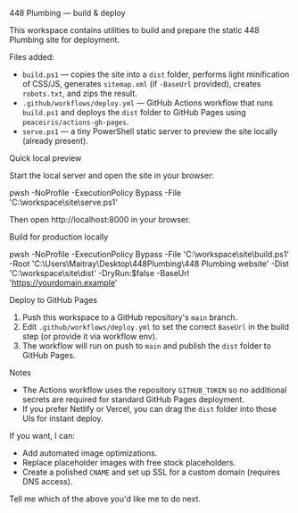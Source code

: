 448 Plumbing — build & deploy

This workspace contains utilities to build and prepare the static 448 Plumbing site for deployment.

Files added:
- `build.ps1` — copies the site into a `dist` folder, performs light minification of CSS/JS, generates `sitemap.xml` (if `-BaseUrl` provided), creates `robots.txt`, and zips the result.
- `.github/workflows/deploy.yml` — GitHub Actions workflow that runs `build.ps1` and deploys the `dist` folder to GitHub Pages using `peaceiris/actions-gh-pages`.
- `serve.ps1` — a tiny PowerShell static server to preview the site locally (already present).

Quick local preview

Start the local server and open the site in your browser:

pwsh -NoProfile -ExecutionPolicy Bypass -File 'C:\workspace\site\serve.ps1'

Then open http://localhost:8000 in your browser.

Build for production locally

pwsh -NoProfile -ExecutionPolicy Bypass -File 'C:\workspace\site\build.ps1' -Root 'C:\Users\Maitray\Desktop\448Plumbing\448 Plumbing website' -Dist 'C:\workspace\site\dist' -DryRun:$false -BaseUrl 'https://yourdomain.example'

Deploy to GitHub Pages

1. Push this workspace to a GitHub repository's `main` branch.
2. Edit `.github/workflows/deploy.yml` to set the correct `BaseUrl` in the build step (or provide it via workflow env).
3. The workflow will run on push to `main` and publish the `dist` folder to GitHub Pages.

Notes

- The Actions workflow uses the repository `GITHUB_TOKEN` so no additional secrets are required for standard GitHub Pages deployment.
- If you prefer Netlify or Vercel, you can drag the `dist` folder into those UIs for instant deploy.

If you want, I can:
- Add automated image optimizations.
- Replace placeholder images with free stock placeholders.
- Create a polished `CNAME` and set up SSL for a custom domain (requires DNS access).

Tell me which of the above you'd like me to do next.